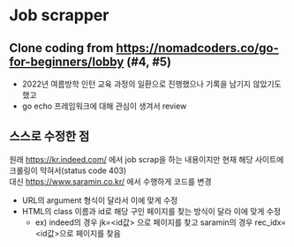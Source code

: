 # Job scrapper
## Clone coding from https://nomadcoders.co/go-for-beginners/lobby (#4, #5)
- 2022년 여름방학 인턴 교육 과정의 일환으로 진행했으나 기록을 남기지 않았기도 했고 
- go echo 프레임워크에 대해 관심이 생겨서 review
## 스스로 수정한 점
원래 https://kr.indeed.com/ 에서 job scrap을 하는 내용이지만 현재 해당 사이트에 크롤링이 막혀서(status code 403)   
대신 https://www.saramin.co.kr/ 에서 수행하게 코드를 변경
- URL의 argument 형식이 달라서 이에 맞게 수정
- HTML의 class 이름과 id로 해당 구인 페이지를 찾는 방식이 달라 이에 맞게 수정
  - ex) indeed의 경우 jk=<id값> 으로 페이지를 찾고 saramin의 경우 rec_idx=<id값>으로 페이지를 찾음
